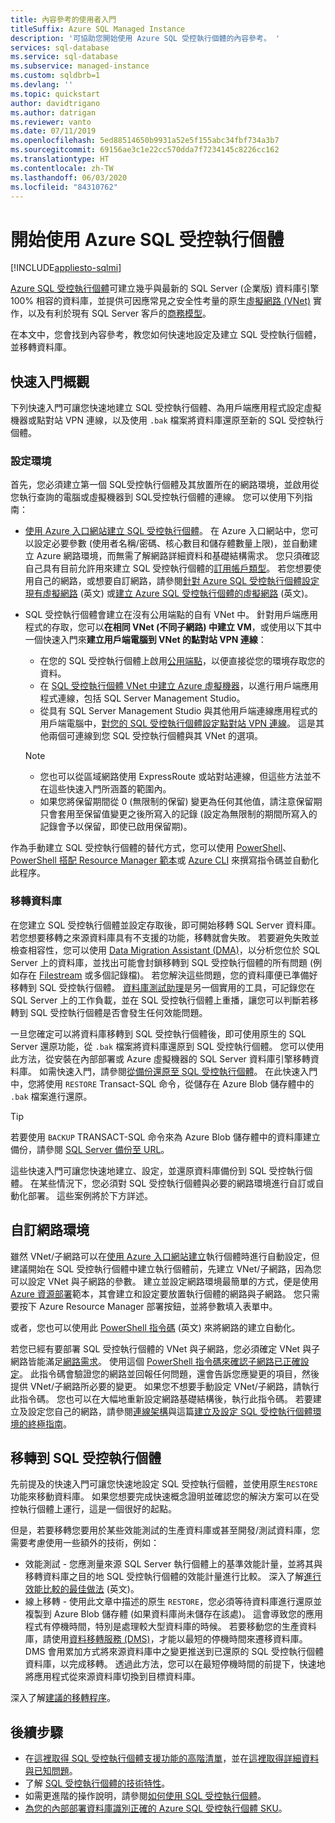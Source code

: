 ```yaml
---
title: 內容參考的使用者入門
titleSuffix: Azure SQL Managed Instance
description: '可協助您開始使用 Azure SQL 受控執行個體的內容參考。 '
services: sql-database
ms.service: sql-database
ms.subservice: managed-instance
ms.custom: sqldbrb=1
ms.devlang: ''
ms.topic: quickstart
author: davidtrigano
ms.author: datrigan
ms.reviewer: vanto
ms.date: 07/11/2019
ms.openlocfilehash: 5ed88514650b9931a52e5f155abc34fbf734a3b7
ms.sourcegitcommit: 69156ae3c1e22cc570dda7f7234145c8226cc162
ms.translationtype: HT
ms.contentlocale: zh-TW
ms.lasthandoff: 06/03/2020
ms.locfileid: "84310762"
---
```

# <a name="getting-started-with-azure-sql-managed-instance"></a>開始使用 Azure SQL 受控執行個體
[!INCLUDE[appliesto-sqlmi](../includes/appliesto-sqlmi.md)]

[Azure SQL 受控執行個體](sql-managed-instance-paas-overview.md)可建立幾乎與最新的 SQL Server (企業版) 資料庫引擎 100% 相容的資料庫，並提供可因應常見之安全性考量的原生[虛擬網路 (VNet)](../../virtual-network/virtual-networks-overview.md) 實作，以及有利於現有 SQL Server 客戶的[商務模型](https://azure.microsoft.com/pricing/details/sql-database/)。

在本文中，您會找到內容參考，教您如何快速地設定及建立 SQL 受控執行個體，並移轉資料庫。

## <a name="quickstart-overview"></a>快速入門概觀

下列快速入門可讓您快速地建立 SQL 受控執行個體、為用戶端應用程式設定虛擬機器或點對站 VPN 連線，以及使用 `.bak` 檔案將資料庫還原至新的 SQL 受控執行個體。

### <a name="configure-environment"></a>設定環境

首先，您必須建立第一個 SQL受控執行個體及其放置所在的網路環境，並啟用從您執行查詢的電腦或虛擬機器到 SQL受控執行個體的連線。 您可以使用下列指南：

- [使用 Azure 入口網站建立 SQL 受控執行個體](instance-create-quickstart.md)。 在 Azure 入口網站中，您可以設定必要參數 (使用者名稱/密碼、核心數目和儲存體數量上限)，並自動建立 Azure 網路環境，而無需了解網路詳細資料和基礎結構需求。 您只須確認自己具有目前允許用來建立 SQL 受控執行個體的[訂用帳戶類型](resource-limits.md#supported-subscription-types)。 若您想要使用自己的網路，或想要自訂網路，請參閱[針對 Azure SQL 受控執行個體設定現有虛擬網路](vnet-existing-add-subnet.md) (英文) 或[建立 Azure SQL 受控執行個體的虛擬網路](virtual-network-subnet-create-arm-template.md) (英文)。
- SQL 受控執行個體會建立在沒有公用端點的自有 VNet 中。 針對用戶端應用程式的存取，您可以**在相同 VNet (不同子網路) 中建立 VM**，或使用以下其中一個快速入門來**建立用戶端電腦到 VNet 的點對站 VPN 連線**：
  - 在您的 SQL 受控執行個體上啟用[公用端點](public-endpoint-configure.md)，以便直接從您的環境存取您的資料。
  - 在 [SQL 受控執行個體 VNet 中建立 Azure 虛擬機器](connect-vm-instance-configure.md)，以進行用戶端應用程式連線，包括 SQL Server Management Studio。
  - 從具有 SQL Server Management Studio 與其他用戶端連線應用程式的用戶端電腦中，[對您的 SQL 受控執行個體設定點對站 VPN 連線](point-to-site-p2s-configure.md)。 這是其他兩個可連線到您 SQL 受控執行個體與其 VNet 的選項。

  > [!NOTE]
  > - 您也可以從區域網路使用 ExpressRoute 或站對站連線，但這些方法並不在這些快速入門所涵蓋的範圍內。
  > - 如果您將保留期間從 0 (無限制的保留) 變更為任何其他值，請注意保留期只會套用至保留值變更之後所寫入的記錄 (設定為無限制的期間所寫入的記錄會予以保留，即使已啟用保留期)。

作為手動建立 SQL 受控執行個體的替代方式，您可以使用 [PowerShell](scripts/create-configure-managed-instance-powershell.md)、[PowerShell 搭配 Resource Manager 範本](scripts/create-powershell-azure-resource-manager-template.md)或 [Azure CLI](https://docs.microsoft.com/cli/azure/sql/mi#az-sql-mi-create) 來撰寫指令碼並自動化此程序。

### <a name="migrate-your-databases"></a>移轉資料庫

在您建立 SQL 受控執行個體並設定存取後，即可開始移轉 SQL Server 資料庫。 若您想要移轉之來源資料庫具有不支援的功能，移轉就會失敗。 若要避免失敗並檢查相容性，您可以使用 [Data Migration Assistant (DMA)](https://www.microsoft.com/download/details.aspx?id=53595)，以分析您位於 SQL Server 上的資料庫，並找出可能會封鎖移轉到 SQL 受控執行個體的所有問題 (例如存在 [Filestream](https://docs.microsoft.com/sql/relational-databases/blob/filestream-sql-server) 或多個記錄檔)。 若您解決這些問題，您的資料庫便已準備好移轉到 SQL 受控執行個體。 [資料庫測試助理](/sql/dea/database-experimentation-assistant-overview)是另一個實用的工具，可記錄您在 SQL Server 上的工作負載，並在 SQL 受控執行個體上重播，讓您可以判斷若移轉到 SQL 受控執行個體是否會發生任何效能問題。

一旦您確定可以將資料庫移轉到 SQL 受控執行個體後，即可使用原生的 SQL Server 還原功能，從 `.bak` 檔案將資料庫還原到 SQL 受控執行個體。 您可以使用此方法，從安裝在內部部署或 Azure 虛擬機器的 SQL Server 資料庫引擎移轉資料庫。 如需快速入門，請參閱[從備份還原至 SQL 受控執行個體](restore-sample-database-quickstart.md)。 在此快速入門中，您將使用 `RESTORE` Transact-SQL 命令，從儲存在 Azure Blob 儲存體中的 `.bak` 檔案進行還原。

> [!TIP]
> 若要使用 `BACKUP` TRANSACT-SQL 命令來為 Azure Blob 儲存體中的資料庫建立備份，請參閱 [SQL Server 備份至 URL](https://docs.microsoft.com/sql/relational-databases/backup-restore/sql-server-backup-to-url)。

這些快速入門可讓您快速地建立、設定，並還原資料庫備份到 SQL 受控執行個體。 在某些情況下，您必須對 SQL 受控執行個體與必要的網路環境進行自訂或自動化部署。 這些案例將於下方詳述。

## <a name="customize-network-environment"></a>自訂網路環境

雖然 VNet/子網路可以在[使用 Azure 入口網站建立](instance-create-quickstart.md)執行個體時進行自動設定，但建議開始在 SQL 受控執行個體中建立執行個體前，先建立 VNet/子網路，因為您可以設定 VNet 與子網路的參數。 建立並設定網路環境最簡單的方式，便是使用 [Azure 資源部署](virtual-network-subnet-create-arm-template.md)範本，其會建立和設定要放置執行個體的網路與子網路。 您只需要按下 Azure Resource Manager 部署按鈕，並將參數填入表單中。

或者，您也可以使用此 [PowerShell 指令碼](https://www.powershellmagazine.com/2018/07/23/configuring-azure-environment-to-set-up-azure-sql-database-managed-instance-preview/) \(英文\) 來將網路的建立自動化。

若您已經有要部署 SQL 受控執行個體的 VNet 與子網路，您必須確定 VNet 與子網路皆能滿足[網路需求](connectivity-architecture-overview.md#network-requirements)。 使用這個 [PowerShell 指令碼來確認子網路已正確設定](vnet-existing-add-subnet.md)。 此指令碼會驗證您的網路並回報任何問題，還會告訴您應變更的項目，然後提供 VNet/子網路所必要的變更。 如果您不想要手動設定 VNet/子網路，請執行此指令碼。 您也可以在大幅地重新設定網路基礎結構後，執行此指令碼。 若要建立及設定您自己的網路，請參閱[連線架構](connectivity-architecture-overview.md)與這篇[建立及設定 SQL 受控執行個體環境的終極指南](https://medium.com/azure-sqldb-managed-instance/the-ultimate-guide-for-creating-and-configuring-azure-sql-managed-instance-environment-91ff58c0be01)。

## <a name="migrate-to-a-sql-managed-instance"></a>移轉到 SQL 受控執行個體

先前提及的快速入門可讓您快速地設定 SQL 受控執行個體，並使用原生`RESTORE`功能來移動資料庫。 如果您想要完成快速概念證明並確認您的解決方案可以在受控執行個體上運行，這是一個很好的起點。

但是，若要移轉您要用於某些效能測試的生產資料庫或甚至開發/測試資料庫，您需要考慮使用一些額外的技術，例如：

- 效能測試 - 您應測量來源 SQL Server 執行個體上的基準效能計量，並將其與移轉資料庫之目的地 SQL 受控執行個體的效能計量進行比較。 深入了解[進行效能比較的最佳做法](https://techcommunity.microsoft.com/t5/Azure-SQL-Database/The-best-practices-for-performance-comparison-between-Azure-SQL/ba-p/683210) \(英文\)。
- 線上移轉 - 使用此文章中描述的原生 `RESTORE`，您必須等待資料庫進行還原並複製到 Azure Blob 儲存體 (如果資料庫尚未儲存在該處)。 這會導致您的應用程式有停機時間，特別是處理較大型資料庫的時候。 若要移動您的生產資料庫，請使用[資料移轉服務 (DMS)](https://docs.microsoft.com/azure/dms/tutorial-sql-server-to-managed-instance?toc=/azure/sql-database/toc.json)，才能以最短的停機時間來遷移資料庫。 DMS 會用累加方式將來源資料庫中之變更推送到已還原的 SQL 受控執行個體資料庫，以完成移轉。 透過此方法，您可以在最短停機時間的前提下，快速地將應用程式從來源資料庫切換到目標資料庫。

深入了解[建議的移轉程序](migrate-to-instance-from-sql-server.md)。

## <a name="next-steps"></a>後續步驟

- 在[這裡取得 SQL 受控執行個體支援功能的高階清單](../database/features-comparison.md)，並在[這裡取得詳細資料與已知問題](transact-sql-tsql-differences-sql-server.md)。
- 了解 [SQL 受控執行個體的技術特性](resource-limits.md#service-tier-characteristics)。
- 如需更進階的操作說明，請參閱[如何使用 SQL 受控執行個體](how-to-content-reference-guide.md)。
- [為您的內部部署資料庫識別正確的 Azure SQL 受控執行個體 SKU](/sql/dma/dma-sku-recommend-sql-db/)。
